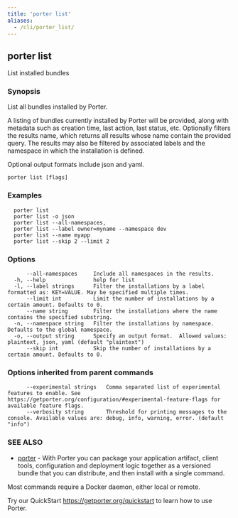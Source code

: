 ```yaml
---
title: 'porter list'
aliases:
  - /cli/porter_list/
---
```


## porter list

List installed bundles

### Synopsis

List all bundles installed by Porter.

A listing of bundles currently installed by Porter will be provided, along with metadata such as creation time, last action, last status, etc.
Optionally filters the results name, which returns all results whose name contain the provided query.
The results may also be filtered by associated labels and the namespace in which the installation is defined.

Optional output formats include json and yaml.

```
porter list [flags]
```

### Examples

```
  porter list
  porter list -o json
  porter list --all-namespaces,
  porter list --label owner=myname --namespace dev
  porter list --name myapp
  porter list --skip 2 --limit 2
```

### Options

```
      --all-namespaces     Include all namespaces in the results.
  -h, --help               help for list
  -l, --label strings      Filter the installations by a label formatted as: KEY=VALUE. May be specified multiple times.
      --limit int          Limit the number of installations by a certain amount. Defaults to 0.
      --name string        Filter the installations where the name contains the specified substring.
  -n, --namespace string   Filter the installations by namespace. Defaults to the global namespace.
  -o, --output string      Specify an output format.  Allowed values: plaintext, json, yaml (default "plaintext")
      --skip int           Skip the number of installations by a certain amount. Defaults to 0.
```

### Options inherited from parent commands

```
      --experimental strings   Comma separated list of experimental features to enable. See https://getporter.org/configuration/#experimental-feature-flags for available feature flags.
      --verbosity string       Threshold for printing messages to the console. Available values are: debug, info, warning, error. (default "info")
```

### SEE ALSO

* [porter](/cli/porter/)	 - With Porter you can package your application artifact, client tools, configuration and deployment logic together as a versioned bundle that you can distribute, and then install with a single command.

Most commands require a Docker daemon, either local or remote.

Try our QuickStart https://getporter.org/quickstart to learn how to use Porter.


